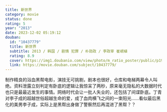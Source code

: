 ```yaml
---
title: 新世界
category: movie
status: done
rating: 5
year: "2013"
date: 2023-12-02 05:19:12
douban:
  id: "10437779"
  title: 新世界
  subtitle: 2013 / 韩国 / 剧情 犯罪 / 朴勋政 / 李政宰 崔岷植
  rating: 8.9
  cover: https://img1.doubanio.com/view/photo/m_ratio_poster/public/p1903379979.jpg
  link: https://movie.douban.com/subject/10437779/
---
```


制作精良的浴血黑帮电影，演技无可挑剔，剧本也很好，仓库和电梯两幕令人叫绝。资料泄露立刻判定有卧底的逻辑让我惊呆了两秒，原来毫无隐私的大数据时代也只是最最近发生的事情。网络时代会让一批人失业的，还包括了间谍卧底。丁青对李子成的超越世俗超越生命的爱，成了血肉横飞之间的一束阳光……看似最后黑化的美男李子成，实际上是黑帮出身做了警察然后再混进了黑帮？？